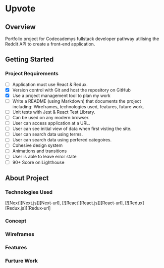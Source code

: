 # Upvote
## Overview
Portfolio project for Codecademys fullstack developer pathway utilising the Reddit API to create a front-end application.

## Getting Started

### Project Requirements
- [ ] Application must use React & Redux.
- [x] Version control with Git and host the repository on GitHub
- [x] Use a project management tool to plan my work
- [ ] Write a README (using Markdown) that documents the project including: Wireframes, technologies used, features, future work. 
- [ ] Unit tests with Jest & React Test Library.
- [ ] Can be used on any modern browser.
- [ ] User can access application at a URL.
- [ ] User can see initial view of data when first visting the site.
- [ ] User can search data using terms.
- [ ] User can search data using perfered categoires.
- [ ] Cohesive design system
- [ ] Animations and transitions
- [ ] User is able to leave error state
- [ ] 90+ Score on Lighthouse

## About Project

### Technologies Used
[![Next][Next.js]][Next-url], [![React][React.js]][React-url], [![Redux][Redux.js]][Redux-url]

### Concept

### Wireframes

### Features

### Furture Work